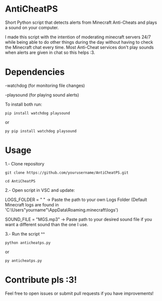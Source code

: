 # AntiCheatPS
Short Python script that detects alerts from Minecraft Anti-Cheats and plays a sound on your computer.

I made this script with the intention of moderating minecraft servers 24/7 while being able to do other things during the day without having to check the Minecraft chat every time. Most Anti-Cheat services don't play sounds when alerts are given in chat so this helps :3.


# Dependencies

 -watchdog (for monitoring file changes)
 
 -playsound (for playing sound alerts)
 
To install both run:

 ```pip install watchdog playsound```
 
or

 ```py pip install watchdog playsound```


# Usage

1.- Clone repository

 ```git clone https://github.com/yourusername/AntiCheatPS.git```
 
 ```cd AntiCheatPS```

2.- Open script in VSC and update:

  LOGS_FOLDER = " "  -> Paste the path to your own Logs Folder 
  (Default Minecraft logs are found in 'C:\Users\"yourname"\AppData\Roaming\.minecraft\logs')

  
  SOUND_FILE = "MGS.mp3"  -> Paste path to your desired sound file if you want a different sound than the one I use.

3.- Run the script ^^

 ```python anticheatps.py```
 
or

 ```py anticheatps.py```


# Contribute pls :3!
Feel free to open issues or submit pull requests if you have improvements!


